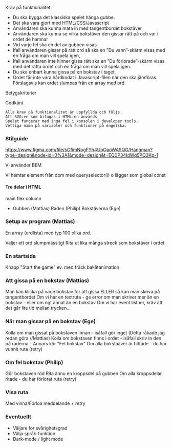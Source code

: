 Krav på funktionalitet

- Du ska bygga det klassiska spelet hänga gubbe.
- Det ska vara gjort med HTML/CSS/Javascript
- Användaren ska kunna mata in med tangentbordet bokstäver
- Användaren ska kunna se vilka bokstäver den gissar rätt på och var i ordet de hamnar
- Vid varje fel ska en del av gubben visas
- Ifall användaren gissar på rätt ord så ska en ”Du vann”-skärm visas med en fråga om man vill spela igen,
- Ifall användaren inte hinner gissa rätt ska en ”Du förlorade”-skärm visas med det rätta ordet och en fråga om man vill spela igen.
- Du ska enbart kunna gissa på en bokstav i taget.
- Ordet får inte vara hårdkodat i Javascript-filen när den ska jämföras. Förslagsvis kan ordet slumpas från en array med ord.

Betygskriterier

Godkänt

    Alla krav på funktionalitet är uppfyllda och följs.
    Att SVG:en som bifogas i HTML:en används
    Spelet fungerar med inga fel i konsolen i developer tools.
    Vettiga namn på variabler och funktioner på engelska.

### Stilguide

https://www.figma.com/file/sOfimNogFYh4UpOaoWA9QG/Hangman?type=design&node-id=0%3A1&mode=design&t=EQ0P34IdWq5PQ3Kp-1

Vi använder BEM

Vi hämtar element från dom med queryselector(i) o lägger som global const

#### Tre delar i HTML

main flex column

- Gubben (Mattias)
  Raden (Philip)
  Bokstäverna (Ege)

### Setup av program (Mattias)

En array (ordlista) med typ 100 olika ord.

Väljer ett ord slumpmässitgt
Rita ut lika många streck som bokstäver i ordet

### En startsida

Knapp "Start the game"
ev. med fräck bakåtanimation

### Att gissa på en bokstav (Mattias)

Man kan klicka på varje bokstav för att gissa ELLER så kan man skriva på tangentbordet
Om vi har en textruta - ge error om man skriver mer än en bokstav - eller om ngt annat än en bokstav
Om vi har event listner, kräv att det går lite tid mellan trycken...

### När man gissar på en bokstav (Ege)

Kolla om man gissat på bokstaven innan - isåfall gör inget (Detta råkade jag redan göra //Mattias)
Kolla om bokstaven finns i ordet - isåfall skriv in den på raderna - Annars kör "Fel bokstav"
Om alla bokstaäver är hittade - du har vunnit ruta (retry)

### Om fel bokstav (Philip)

Gör bokstaven röd
Rita ännu en kroppsdel på gubben
Om alla kroppsdelar ritade - du har förlorat ruta (retry)

### Visa ruta

Med vinna/Förloa meddelande + retry

### Eventuellt

- Väljare för svårighetsgrad
- Välja språk-funktion
- Dark-mode / light mode
